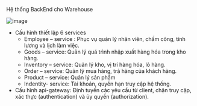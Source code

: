 Hệ thống BackEnd cho Warehouse

![image](https://github.com/user-attachments/assets/4ccd7299-9a00-4367-b965-3441f80c11d5)

- Cấu hình thiết lập 6 services
	+ Employee – service : Phục vụ quản lý nhân viên, chấm công, tính lương và lịch làm việc.
	+ Goods – service: Quản lý quá trình nhập xuất hàng hóa trong kho hàng.
	+ Inventory – service: Quản lý kho, vị trí hàng hóa, lô hàng.
	+ Order – service: Quản lý mua hàng, trả hàng của khách hàng.
	+ Product – service: Quản lý sản phẩm
	+ Indentity- service: Tài khoản, quyền hạn truy cập hệ thống.
- Cấu hình api-gateway: Định tuyến các yêu cầu từ client, chặn truy cập, xác thực (authentication) và ủy quyền (authorization).
